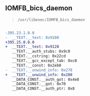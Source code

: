 ## IOMFB_bics_daemon

> `/usr/libexec/IOMFB_bics_daemon`

```diff

-395.23.1.0.0
-  __TEXT.__text: 0x9108
+395.25.0.0.0
+  __TEXT.__text: 0x9128
   __TEXT.__auth_stubs: 0x9c0
   __TEXT.__cstring: 0x22cd
   __TEXT.__gcc_except_tab: 0xc0
   __TEXT.__const: 0x2eb0
-  __TEXT.__unwind_info: 0x278
+  __TEXT.__unwind_info: 0x280
   __DATA_CONST.__auth_got: 0x4e8
   __DATA_CONST.__got: 0x70
   __DATA_CONST.__auth_ptr: 0x8

```
